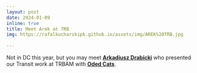 ```yaml
---
layout: post
date: 2024-01-09
inline: true
title: Meet Arek at TRB
img: https://rafalkucharskipk.github.io/assets/img/AREK%20TRB.jpg
     
---
```


Not in DC this year, but you may meet [**Arkadiusz Drabicki**](https://rafalkucharskipk.github.io/assets/img/AREK%20TRB.jpg) who presented our Transit work at TRBAM with [**Oded Cats**](https://www.linkedin.com/in/oded-cats-45282223/).
